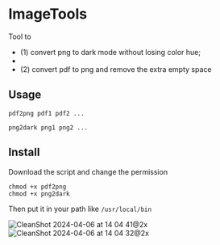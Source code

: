 # ImageTools
Tool to 

- (1) convert png to dark mode without losing color hue;
- 
- (2) convert pdf to png and remove the extra empty space

## Usage

```
pdf2png pdf1 pdf2 ...
```

```
png2dark png1 png2 ...
```

## Install

Download the script and change the permission

```
chmod +x pdf2png
chmod +x png2dark
```

Then put it in your path like `/usr/local/bin`

![CleanShot 2024-04-06 at 14 04 41@2x](https://github.com/albert-ying/ImageTools/assets/59846322/65507828-9008-43b6-ad9b-cbea29d9947b)
![CleanShot 2024-04-06 at 14 04 32@2x](https://github.com/albert-ying/ImageTools/assets/59846322/8bf79340-e0c4-4d00-b14d-b06a996889dd)

